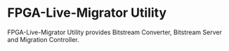 # FPGA-Live-Migrator Utility

FPGA-Live-Migrator Utility provides Bitstream Converter, Bitstream Server and Migration Controller.

